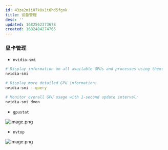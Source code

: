 ```yaml
---
id: 43ze2mii87k0x1t6hd5fgnk
title: 设备管理
desc: ''
updated: 1682562373678
created: 1682484274765
---
```



### 显卡管理
- `nvidia-smi`

```bash
# Display information on all available GPUs and processes using them:
nvidia-smi

# Display more detailed GPU information:
nvidia-smi --query

# Monitor overall GPU usage with 1-second update interval:
nvidia-smi dmon
```
- `gpustat`

![image.png](https://blog.kevin2li.top/static/img/dc6fd11aa98f8b564e9957e19ef3f86f.image.png)

- `nvtop`

![image.png](https://blog.kevin2li.top/static/img/0e94990aba0beefddd56429077e3c838.image.png)
